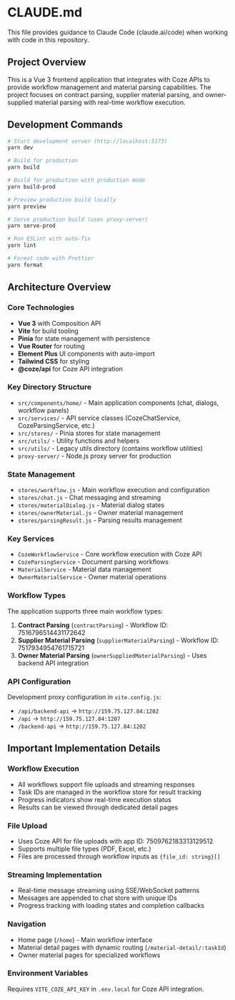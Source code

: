# CLAUDE.md

This file provides guidance to Claude Code (claude.ai/code) when working with code in this repository.

## Project Overview

This is a Vue 3 frontend application that integrates with Coze APIs to provide workflow management and material parsing capabilities. The project focuses on contract parsing, supplier material parsing, and owner-supplied material parsing with real-time workflow execution.

## Development Commands

```bash
# Start development server (http://localhost:5173)
yarn dev

# Build for production
yarn build

# Build for production with production mode
yarn build-prod

# Preview production build locally
yarn preview

# Serve production build (uses proxy-server)
yarn serve-prod

# Run ESLint with auto-fix
yarn lint

# Format code with Prettier
yarn format
```

## Architecture Overview

### Core Technologies

- **Vue 3** with Composition API
- **Vite** for build tooling
- **Pinia** for state management with persistence
- **Vue Router** for routing
- **Element Plus** UI components with auto-import
- **Tailwind CSS** for styling
- **@coze/api** for Coze API integration

### Key Directory Structure

- `src/components/home/` - Main application components (chat, dialogs, workflow panels)
- `src/services/` - API service classes (CozeChatService, CozeParsingService, etc.)
- `src/stores/` - Pinia stores for state management
- `src/utils/` - Utility functions and helpers
- `src/utils/` - Legacy utils directory (contains workflow utilities)
- `proxy-server/` - Node.js proxy server for production

### State Management

- `stores/workflow.js` - Main workflow execution and configuration
- `stores/chat.js` - Chat messaging and streaming
- `stores/materialDialog.js` - Material dialog states
- `stores/ownerMaterial.js` - Owner material management
- `stores/parsingResult.js` - Parsing results management

### Key Services

- `CozeWorkflowService` - Core workflow execution with Coze API
- `CozeParsingService` - Document parsing workflows
- `MaterialService` - Material data management
- `OwnerMaterialService` - Owner material operations

### Workflow Types

The application supports three main workflow types:

1. **Contract Parsing** (`contractParsing`) - Workflow ID: 7516796514431172642
2. **Supplier Material Parsing** (`supplierMaterialParsing`) - Workflow ID: 7517934954761715721
3. **Owner Material Parsing** (`ownerSuppliedMaterialParsing`) - Uses backend API integration

### API Configuration

Development proxy configuration in `vite.config.js`:

- `/api/backend-api` → `http://159.75.127.84:1202`
- `/api` → `http://159.75.127.84:1207`
- `/backend-api` → `http://159.75.127.84:1202`

## Important Implementation Details

### Workflow Execution

- All workflows support file uploads and streaming responses
- Task IDs are managed in the workflow store for result tracking
- Progress indicators show real-time execution status
- Results can be viewed through dedicated detail pages

### File Upload

- Uses Coze API for file uploads with app ID: 7509762183313129512
- Supports multiple file types (PDF, Excel, etc.)
- Files are processed through workflow inputs as `{file_id: string}[]`

### Streaming Implementation

- Real-time message streaming using SSE/WebSocket patterns
- Messages are appended to chat store with unique IDs
- Progress tracking with loading states and completion callbacks

### Navigation

- Home page (`/home`) - Main workflow interface
- Material detail pages with dynamic routing (`/material-detail/:taskId`)
- Owner material pages for specialized workflows

### Environment Variables

Requires `VITE_COZE_API_KEY` in `.env.local` for Coze API integration.

